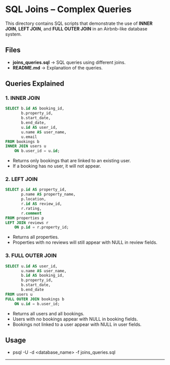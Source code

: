 # SQL Joins – Complex Queries

This directory contains SQL scripts that demonstrate the use of **INNER JOIN**, **LEFT JOIN**, and **FULL OUTER JOIN** in an Airbnb-like database system.  

## Files
- **joins_queries.sql** → SQL queries using different joins.
- **README.md** → Explanation of the queries.

## Queries Explained

### 1. INNER JOIN
```sql
SELECT b.id AS booking_id,
       b.property_id,
       b.start_date,
       b.end_date,
       u.id AS user_id,
       u.name AS user_name,
       u.email
FROM bookings b
INNER JOIN users u
    ON b.user_id = u.id;
```
- Returns only bookings that are linked to an existing user.
- If a booking has no user, it will not appear.

### 2. LEFT JOIN
```sql
SELECT p.id AS property_id,
       p.name AS property_name,
       p.location,
       r.id AS review_id,
       r.rating,
       r.comment
FROM properties p
LEFT JOIN reviews r
    ON p.id = r.property_id;
```
- Returns all properties.
- Properties with no reviews will still appear with NULL in review fields.

### 3. FULL OUTER JOIN
```sql
SELECT u.id AS user_id,
       u.name AS user_name,
       b.id AS booking_id,
       b.property_id,
       b.start_date,
       b.end_date
FROM users u
FULL OUTER JOIN bookings b
    ON u.id = b.user_id;
```
- Returns all users and all bookings.
- Users with no bookings appear with NULL in booking fields.
- Bookings not linked to a user appear with NULL in user fields.

## Usage
- psql -U <username> -d <database_name> -f joins_queries.sql

---

